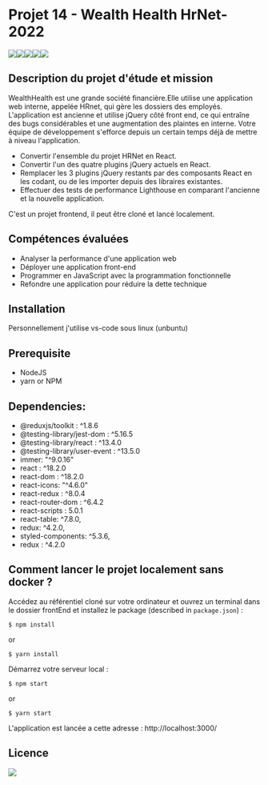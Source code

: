 # Projet 14 - Wealth Health HrNet- 2022
<img src="https://img.shields.io/badge/css3%20-%231572B6.svg?&style=for-the-badge&logo=css3&logoColor=white"/><img src="https://img.shields.io/badge/html5%20-%23E34F26.svg?&style=for-the-badge&logo=html5&logoColor=white"/><img src="https://img.shields.io/badge/git%20-%23F05033.svg?&style=for-the-badge&logo=git&logoColor=white"/><img src="https://img.shields.io/badge/javascript-%23323330.svg?style=for-the-badge&logo=javascript&logoColor=%23F7DF1E"/><img src="https://img.shields.io/badge/react-%2320232a.svg?style=for-the-badge&logo=react&logoColor=%2361DAFB">

## Description du projet d'étude et mission
WealthHealth est une grande société financière.Elle utilise une application web interne, appelée HRnet, qui gère les dossiers des employés. L'application est ancienne et utilise jQuery côté front end, ce qui entraîne des bugs considérables et une augmentation des plaintes en interne. Votre équipe de développement s'efforce depuis un certain temps déjà de mettre à niveau l'application.

- Convertir l'ensemble du projet HRNet en React.  
- Convertir l'un des quatre plugins jQuery actuels en React.  
- Remplacer les 3 plugins jQuery restants par des composants React en les codant, ou de les importer depuis des libraires existantes.
- Effectuer des tests de performance Lighthouse en comparant l'ancienne et la nouvelle application. 


C'est un projet frontend, il peut être cloné et lancé localement.

## Compétences évaluées
- Analyser la performance d'une application web
- Déployer une application front-end  
- Programmer en JavaScript avec la programmation fonctionnelle  
- Refondre une application pour réduire la dette technique


## Installation

Personnellement j'utilise vs-code sous linux (unbuntu)

## Prerequisite 

* NodeJS
* yarn or NPM

## Dependencies:

* @reduxjs/toolkit : ^1.8.6
* @testing-library/jest-dom : ^5.16.5
* @testing-library/react : ^13.4.0
* @testing-library/user-event : ^13.5.0
* immer: "^9.0.16"
* react : ^18.2.0
* react-dom : ^18.2.0
* react-icons: "^4.6.0"
* react-redux : ^8.0.4
* react-router-dom : ^6.4.2
* react-scripts : 5.0.1
* react-table: ^7.8.0,
* redux: ^4.2.0,
* styled-components: ^5.3.6,
* redux : ^4.2.0


## Comment lancer le projet localement sans docker ?


Accédez au référentiel cloné sur votre ordinateur et ouvrez un terminal dans le dossier frontEnd et installez le package (described in `package.json`) :

```
$ npm install
```
or

```
$ yarn install
```
Démarrez votre serveur local :

```
$ npm start
```
or

```
$ yarn start
```

L'application est lancée a cette adresse : http://localhost:3000/

## Licence

<img src='https://forthebadge.com/images/badges/open-source.svg' />